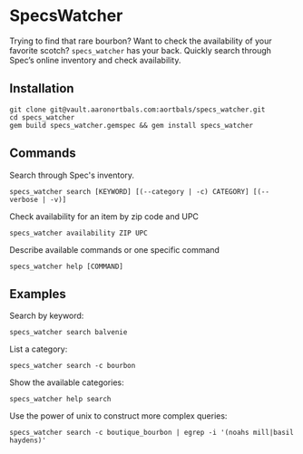 # SpecsWatcher

Trying to find that rare bourbon? Want to check the availability of your favorite scotch? `specs_watcher` has your back. Quickly search through Spec’s online inventory and check availability.

## Installation

```shell
git clone git@vault.aaronortbals.com:aortbals/specs_watcher.git
cd specs_watcher
gem build specs_watcher.gemspec && gem install specs_watcher
```

## Commands

Search through Spec's inventory.

```
specs_watcher search [KEYWORD] [(--category | -c) CATEGORY] [(--verbose | -v)]
```

Check availability for an item by zip code and UPC

```
specs_watcher availability ZIP UPC
```

Describe available commands or one specific command

```
specs_watcher help [COMMAND]
```

## Examples

Search by keyword:

```
specs_watcher search balvenie
```

List a category:

```
specs_watcher search -c bourbon
```

Show the available categories:

```
specs_watcher help search
```

Use the power of unix to construct more complex queries:

```
specs_watcher search -c boutique_bourbon | egrep -i '(noahs mill|basil haydens)'
```
